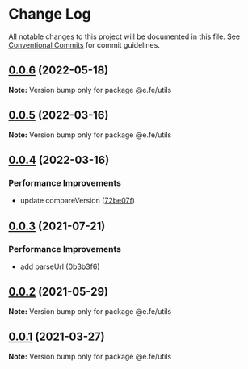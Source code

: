 # Change Log

All notable changes to this project will be documented in this file.
See [Conventional Commits](https://conventionalcommits.org) for commit guidelines.

## [0.0.6](https://github.com/eleven-net-cn/fe-ground/compare/@e.fe/utils@0.0.5...@e.fe/utils@0.0.6) (2022-05-18)

**Note:** Version bump only for package @e.fe/utils

## [0.0.5](https://github.com/eleven-net-cn/fe-ground/compare/@e.fe/utils@0.0.4...@e.fe/utils@0.0.5) (2022-03-16)

**Note:** Version bump only for package @e.fe/utils

## [0.0.4](https://github.com/eleven-net-cn/fe-ground/compare/@e.fe/utils@0.0.3...@e.fe/utils@0.0.4) (2022-03-16)

### Performance Improvements

- update compareVersion ([72be07f](https://github.com/eleven-net-cn/fe-ground/commit/72be07fe94dda431f410da5d03abe40d1d2f55cc))

## [0.0.3](https://github.com/eleven-net-cn/fe-ground/compare/@e.fe/utils@0.0.2...@e.fe/utils@0.0.3) (2021-07-21)

### Performance Improvements

- add parseUrl ([0b3b3f6](https://github.com/eleven-net-cn/fe-ground/commit/0b3b3f64ed4fb742aaa9ea8d2fc1cdf613808c2e))

## [0.0.2](https://github.com/eleven-net-cn/fe-ground/compare/@e.fe/utils@0.0.1...@e.fe/utils@0.0.2) (2021-05-29)

**Note:** Version bump only for package @e.fe/utils

## [0.0.1](https://github.com/eleven-net-cn/fe-ground/compare/@e.fe/utils@1.1.0...@e.fe/utils@0.0.1) (2021-03-27)

**Note:** Version bump only for package @e.fe/utils
